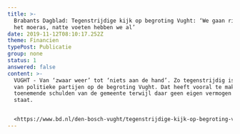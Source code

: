 ```yaml
---
title: >-
  Brabants Dagblad: Tegenstrijdige kijk op begroting Vught: ‘We gaan richting
  het moeras, natte voeten hebben we al’
date: 2019-11-12T08:10:17.252Z
theme: Financien
typePost: Publicatie
group: none
status: 1
answered: false
content: >-
  VUGHT - Van ‘zwaar weer’ tot ‘niets aan de hand’. Zo tegenstrijdig is de kijk
  van politieke partijen op de begroting Vught. Dat heeft vooral te maken met de
  toenemende schulden van de gemeente terwijl daar geen eigen vermogen tegenover
  staat. 


  <https://www.bd.nl/den-bosch-vught/tegenstrijdige-kijk-op-begroting-vught-we-gaan-richting-het-moeras-natte-voeten-hebben-we-al~a0f18b32/?utm_campaign=socialsharing_web&utm_medium=social&utm_source=facebook>
---
```


